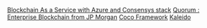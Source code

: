 [Blockchain As a Service with Azure and Consensys stack](https://azure.microsoft.com/ko-kr/blog/accelerating-the-adoption-of-enterprise-blockchain/)
[Quorum : Enterprise Blockchain from JP Morgan](https://github.com/jpmorganchase/quorum-docs/blob/master/Quorum_Architecture_20171016.pdf)
[Coco Framework](https://github.com/Azure/coco-framework/blob/master/docs/Coco%20Framework%20whitepaper.pdf)
[Kaleido](http://console.kaleido.io/docs/docs/tenancy/)

